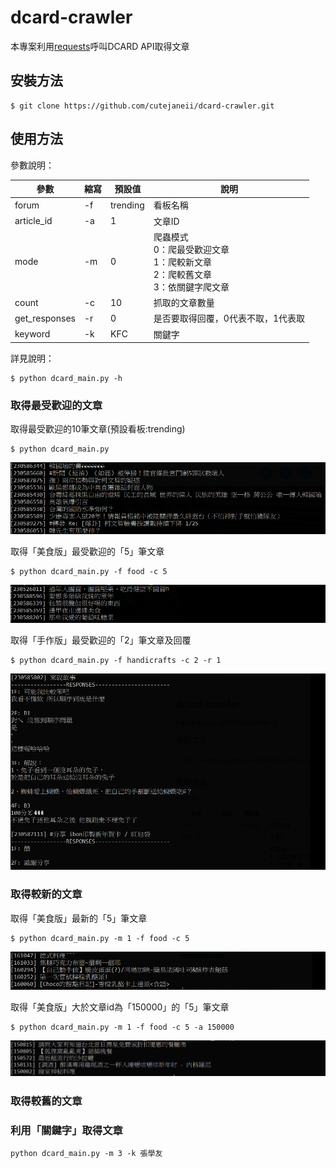 # dcard-crawler

本專案利用[requests](https://github.com/requests/requests)呼叫DCARD API取得文章

## 安裝方法
<pre><code>$ git clone https://github.com/cutejaneii/dcard-crawler.git</code></pre>
## 使用方法
參數說明：

| 參數 | 縮寫 | 預設值 | 說明 | 
| ------ | ------ | ------ | ------ |
| forum | -f | trending | 看板名稱 |
| article_id | -a | 1 | 文章ID |
| mode | -m | 0 | 爬蟲模式<br> 0：爬最受歡迎文章<br>1：爬較新文章<br>2：爬較舊文章<br>3：依關鍵字爬文章 |
| count | -c | 10 | 抓取的文章數量 |
| get_responses | -r | 0 | 是否要取得回覆，0代表不取，1代表取 |
| keyword | -k | KFC | 關鍵字 |


詳見說明：
<pre><code>$ python dcard_main.py -h</code></pre>

### 取得最受歡迎的文章
取得最受歡迎的10筆文章(預設看板:trending)
<pre><code>$ python dcard_main.py</code></pre>

![image](https://github.com/cutejaneii/dcard-crawler/blob/master/images/mode0_A.png)

取得「美食版」最受歡迎的「5」筆文章
<pre><code>$ python dcard_main.py -f food -c 5</code></pre>

![image](https://github.com/cutejaneii/dcard-crawler/blob/master/images/mode0_B.png)

取得「手作版」最受歡迎的「2」筆文章及回覆
<pre><code>$ python dcard_main.py -f handicrafts -c 2 -r 1</code></pre>

![image](https://github.com/cutejaneii/dcard-crawler/blob/master/images/mode0_C.png)

### 取得較新的文章

取得「美食版」最新的「5」筆文章
<pre><code>$ python dcard_main.py -m 1 -f food -c 5</code></pre>

![image](https://github.com/cutejaneii/dcard-crawler/blob/master/images/mode1_A.png)

取得「美食版」大於文章id為「150000」的「5」筆文章
<pre><code>$ python dcard_main.py -m 1 -f food -c 5 -a 150000</code></pre>

![image](https://github.com/cutejaneii/dcard-crawler/blob/master/images/mode1_B.png)

### 取得較舊的文章

### 利用「關鍵字」取得文章

<pre><code>python dcard_main.py -m 3 -k 張學友</code></pre>

